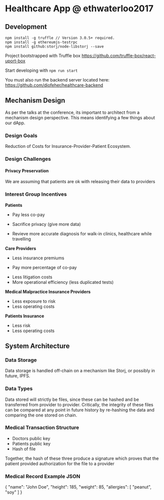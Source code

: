 # Healthcare App @ ethwaterloo2017

## Development

```
npm install -g truffle // Version 3.0.5+ required.
npm install -g ethereumjs-testrpc
npm install github:storj/node-libstorj --save
```
Project bootstrapped with Truffle box
https://github.com/truffle-box/react-uport-box

Start developing with
`
npm run start
`

You must also run the backend server located here:
https://github.com/diofeher/healthcare-backend

## Mechanism Design

As per the talks at the conference, its important to architect from a mechanism design perspective. This means identifying a few things about our dApp.

### Design Goals

Reduction of Costs for Insurance-Provider-Patient Ecosystem.

### Design Challenges

#### Privacy Preservation
We are assuming that patients are ok with releasing their data to providers

### Interest Group Incentives

**Patients**
+ Pay less co-pay
- Sacrifice privacy (give more data)
+ Revieve more accurate diagnosis for walk-in clinics, healthcare while travelling

**Care Providers**
+ Less insurance premiums
- Pay more percentage of co-pay
+ Less litigation costs
+ More operational efficiency (less duplicated tests)

**Medical Malpractice Insurance Providers**
+ Less exposure to risk
+ Less operating costs

**Patients Insurance**
+ Less risk
+ Less operating costs

## System Architecture

### Data Storage
Data storage is handled off-chain on a mechanism like Storj, or possibly in future, IPFS.

### Data Types
Data stored will strictly be files, since these can be hashed and be transferred from provider to provider. Critically, the integrity of these files can be compared at any point in future history by re-hashing the data and comparing the one stored on chain.

### Medical Transaction Structure
- Doctors public key
- Patients public key
- Hash of file

Together, the hash of these three produce a signature which proves that the patient provided authorization for the file to a provider

### Medical Record Example JSON
{
    "name": "John Doe",
    "height": 185,
    "weight": 85,
    "allergies": [
        "peanut",
        "soy"
    ]
}
